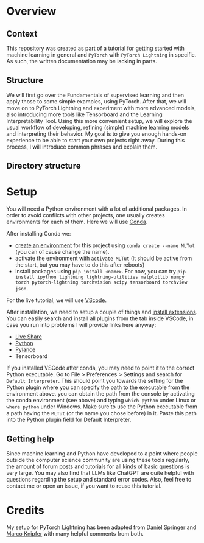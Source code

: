 # Overview

## Context

This repository was created as part of a tutorial for getting started with machine learning in general and `PyTorch` with `PyTorch Lightning` in specific.
As such, the written documentation may be lacking in parts.

## Structure

We will first go over the Fundamentals of supervised learning and then apply those to some simple examples, using PyTorch.
After that, we will move on to PyTorch Lightning and experiment with more advanced models, also introducing more tools like Tensorboard and the Learning Interpretability Tool.
Using this more convenient setup, we will explore the usual workflow of developing, refining (simple) machine learning models and interpreting their behavior.
My goal is to give you enough hands-on experience to be able to start your own projects right away.
During this process, I will introduce common phrases and explain them.

## Directory structure

# Setup

You will need a Python environment with a lot of additional packages.
In order to avoid conflicts with other projects, one usually creates environments for each of them.
Here we will use [Conda](https://conda.io/projects/conda/en/latest/index.html).

After installing Conda we:
 - [create an environment](https://conda.io/projects/conda/en/latest/user-guide/tasks/manage-environments.html) for this project using `conda create --name MLTut` (you can of cause change the name).
 - activate the environment with `activate MLTut` (it should be active from the start, but you may have to do this after reboots)
 - install packages using `pip install <name>`. For now, you can try `pip install ipython lightning lightning-utilities matplotlib numpy torch pytorch-lightning torchvision scipy tensorboard torchview json`.

For the live tutorial, we will use [VScode](https://code.visualstudio.com/Download).

After installation, we need to setup a couple of things and [install extensions](https://code.visualstudio.com/docs/editor/extension-marketplace).
You can easily search and install all plugins from the tab inside VSCode, in case you run into problems I will provide links here anyway:

 - [Live Share](https://code.visualstudio.com/learn/collaboration/live-share)
 - [Python](https://code.visualstudio.com/docs/languages/python)
 - [Pylance](https://marketplace.visualstudio.com/items?itemName=ms-python.vscode-pylance)
 - Tensorboard

If you installed VSCode after conda, you may need to point it to the correct Python executable. 
Go to File > Preferences > Settings and search for `Default Interpreter`. 
This should point you towards the setting for the Python plugin where you can specify the path to the executable from the environment above.
you can obtain the path from the console by activating the conda environment (see above) and typing `which python` under Linux or `where python` under Windows.
Make sure to use the Python executable from a path having the `MLTut` (or the name you chose before) in it.
Paste this path into the Python plugin field for Default Interpreter.

## Getting help

Since machine learning and Python have developed to a point where people outside the computer science community are using these tools regularly, the amount of forum posts and tutorials for all kinds of basic questions is very large.
You may also find that LLMs like ChatGPT are quite helpful with questions regarding the setup and standard error codes.
Also, feel free to contact me or open an issue, if you want to reuse this tutorial.

# Credits

My setup for PyTorch Lightning has been adapted from [Daniel Springer](https://github.com/DanielSpringer/LuttingerWard_from_ML) and [Marco Knipfer](https://github.com/BoGGoG/PyTorchLightningTemplate) with many helpful comments from both.